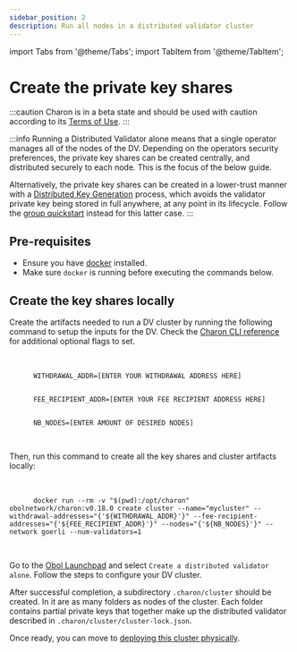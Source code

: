 ```yaml
---
sidebar_position: 2
description: Run all nodes in a distributed validator cluster
---
```


import Tabs from '@theme/Tabs';
import TabItem from '@theme/TabItem';

# Create the private key shares

:::caution
Charon is in a beta state and should be used with caution according to its [Terms of Use](https://obol.tech/terms.pdf).
:::

:::info
Running a Distributed Validator alone means that a single operator manages all of the nodes of the DV. Depending on the operators security preferences, the private key shares can be created centrally, and distributed securely to each node. This is the focus of the below guide.

Alternatively, the private key shares can be created in a lower-trust manner with a [Distributed Key Generation](../../key-concepts.md#distributed-validator-key-generation-ceremony) process, which avoids the validator private key being stored in full anywhere, at any point in its lifecycle. Follow the [group quickstart](./../group/index.md) instead for this latter case.
:::

## Pre-requisites

- Ensure you have [docker](https://docs.docker.com/engine/install/) installed.
- Make sure `docker` is running before executing the commands below.

## Create the key shares locally

<Tabs groupId="create-keys">
  <TabItem value="docker" label="Docker CLI" default>
    Create the artifacts needed to run a DV cluster by running the following command to setup the inputs for the DV.
    Check the <a href="../../../charon/charon-cli-reference">Charon CLI reference</a> for additional optional flags to set.
    <br/><br/>
    <pre>
      <code>
      WITHDRAWAL_ADDR=[ENTER YOUR WITHDRAWAL ADDRESS HERE]
      <br/>
      FEE_RECIPIENT_ADDR=[ENTER YOUR FEE RECIPIENT ADDRESS HERE]
      <br/>
      NB_NODES=[ENTER AMOUNT OF DESIRED NODES]
      </code>
    </pre>
    Then, run this command to create all the key shares and cluster artifacts locally:<br/><br/>
    <pre>
      <code>
      docker run --rm -v "$(pwd):/opt/charon" obolnetwork/charon:v0.18.0 create cluster --name="mycluster" --withdrawal-addresses="{'${WITHDRAWAL_ADDR}'}" --fee-recipient-addresses="{'${FEE_RECIPIENT_ADDR}'}" --nodes="{'${NB_NODES}'}" --network goerli --num-validators=1
      </code>
    </pre>
  </TabItem>
  <TabItem value="launchpad" label="Launchpad UI">
    Go to the <a href="https://beta.launchpad.obol.tech">Obol Launchpad</a> and select <code>Create a distributed validator alone</code>. Follow the steps to configure your DV cluster.
  </TabItem>
</Tabs>

After successful completion, a subdirectory `.charon/cluster` should be created. In it are as many folders as nodes of the cluster. Each folder contains partial private keys that together make up the distributed validator described in `.charon/cluster/cluster-lock.json`.

Once ready, you can move to [deploying this cluster physically](./deploy.md).